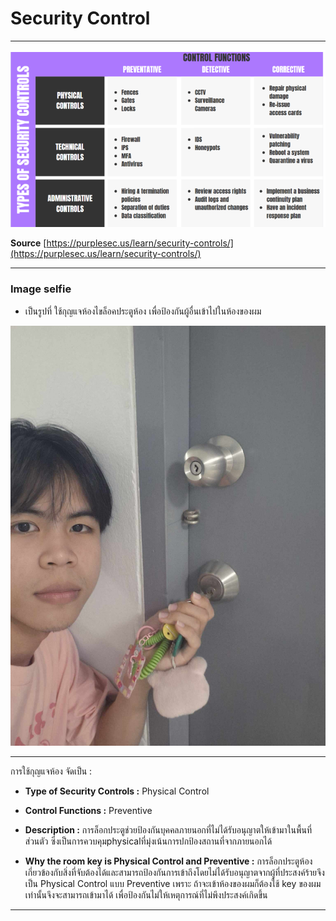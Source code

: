 # Security Control

------

![](/Image/security-control.png)

**Source** [https://purplesec.us/learn/security-controls/](https://purplesec.us/learn/security-controls/)

------

### Image selfie

- เป็นรูปที่ ใช้กุญแจห้องไขล็อคประตูห้อง เพื่อป้องกันผู้อื่นเข้าไปในห้องของผม

![Lock My Home](/Image/Lock_Home.jpg)


------

การใช้กุญแจห้อง จัดเป็น :

- **Type of Security Controls :** Physical Control

- **Control Functions :** Preventive

- **Description :** การล็อกประตูช่วยป้องกันบุคคลภายนอกที่ไม่ได้รับอนุญาตให้เข้ามาในพื้นที่ส่วนตัว ซึ่งเป็นการควบคุมphysicalที่มุ่งเน้นการปกป้องสถานที่จากภายนอกได้

- **Why the room key is Physical Control and Preventive :** การล็อกประตูห้องเกี่ยวข้องกับสิ่งที่จับต้องได้และสามารถป้องกันการเข้าถึงโดยไม่ได้รับอนุญาตจากผู้ที่ประสงค์ร้ายจึงเป็น Physical Control แบบ Preventive เพราะ ถ้าจะเข้าห้องของผมก็ต้องใช้ key ของผมเท่านั้นจึงจะสามารถเข้ามาได้ เพื่อป้องกันไม่ให้เหตุการณ์ที่ไม่พึงประสงค์เกิดขึ้น

------

